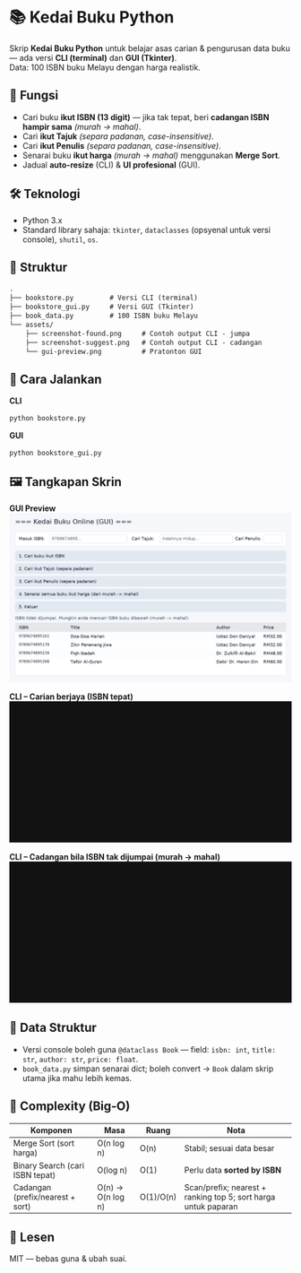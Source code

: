 # 📚 Kedai Buku Python

Skrip **Kedai Buku Python** untuk belajar asas carian & pengurusan data buku — ada versi **CLI (terminal)** dan **GUI (Tkinter)**.  
Data: 100 ISBN buku Melayu dengan harga realistik.

## 🎯 Fungsi
- Cari buku **ikut ISBN (13 digit)** — jika tak tepat, beri **cadangan ISBN hampir sama** *(murah → mahal)*.
- Cari **ikut Tajuk** *(separa padanan, case-insensitive)*.
- Cari **ikut Penulis** *(separa padanan, case-insensitive)*.
- Senarai buku **ikut harga** *(murah → mahal)* menggunakan **Merge Sort**.
- Jadual **auto-resize** (CLI) & **UI profesional** (GUI).

## 🛠 Teknologi
- Python 3.x
- Standard library sahaja: `tkinter`, `dataclasses` (opsyenal untuk versi console), `shutil`, `os`.

## 📂 Struktur
```
.
├── bookstore.py         # Versi CLI (terminal)
├── bookstore_gui.py     # Versi GUI (Tkinter)
├── book_data.py         # 100 ISBN buku Melayu
└── assets/
    ├── screenshot-found.png     # Contoh output CLI - jumpa
    ├── screenshot-suggest.png   # Contoh output CLI - cadangan
    └── gui-preview.png          # Pratonton GUI
```

## 🚀 Cara Jalankan
**CLI**
```bash
python bookstore.py
```

**GUI**
```bash
python bookstore_gui.py
```

## 🖼️ Tangkapan Skrin

**GUI Preview**  
![GUI](assets/gui-preview.png)

**CLI – Carian berjaya (ISBN tepat)**  
![Buku dijumpai](assets/screenshot-found.png)

**CLI – Cadangan bila ISBN tak dijumpai (murah → mahal)**  
![Cadangan ISBN](assets/screenshot-suggest.png)

## 🧱 Data Struktur
- Versi console boleh guna `@dataclass Book` — field: `isbn: int`, `title: str`, `author: str`, `price: float`.
- `book_data.py` simpan senarai dict; boleh convert → `Book` dalam skrip utama jika mahu lebih kemas.

## 🧮 Complexity (Big‑O)
| Komponen                           | Masa           | Ruang | Nota |
|------------------------------------|----------------|-------|------|
| Merge Sort (sort harga)            | O(n log n)     | O(n)  | Stabil; sesuai data besar |
| Binary Search (cari ISBN tepat)    | O(log n)       | O(1)  | Perlu data **sorted by ISBN** |
| Cadangan (prefix/nearest + sort)   | O(n) → O(n log n) | O(1)/O(n) | Scan/prefix; nearest + ranking top 5; sort harga untuk paparan |

## 📜 Lesen
MIT — bebas guna & ubah suai.
